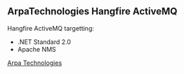 ﻿## ArpaTechnologies  Hangfire ActiveMQ

 Hangfire ActiveMQ targetting:

* .NET Standard 2.0
* Apache NMS

[Arpa Technologies](http://wwww.arpatechnologies.com)
 
